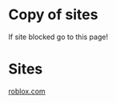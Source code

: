 # Copy of sites
If site blocked
go to this page!

# Sites
[roblox.com](https://sapbot.github.io/copy/roblox)